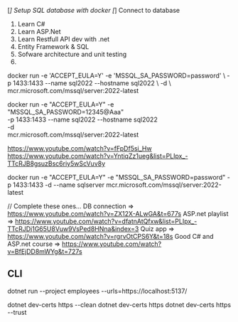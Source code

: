 ﻿[*] Setup SQL database with docker
[*] Connect to database

1. Learn C#
2. Learn ASP.Net
3. Learn Restfull API dev with .net
4. Entity Framework & SQL
5. Sofware architecture and unit testing
6. 


docker run -e 'ACCEPT_EULA=Y' -e 'MSSQL_SA_PASSWORD=password' \ -p 1433:1433 --name sql2022 --hostname sql2022 \ -d \ mcr.microsoft.com/mssql/server:2022-latest

docker run -e "ACCEPT_EULA=Y" -e "MSSQL_SA_PASSWORD=12345@Aaa" \
   -p 1433:1433 --name sql2022 --hostname sql2022 \
   -d \
   mcr.microsoft.com/mssql/server:2022-latest

https://www.youtube.com/watch?v=fFpDf5si_Hw
https://www.youtube.com/watch?v=YntiqZz1ueg&list=PLIpx_-TTcRJB8gsuzBsc6riy5wScVuv8y

docker run -e "ACCEPT_EULA=Y" -e "MSSQL_SA_PASSWORD=password" -p 1433:1433 -d --name sqlserver mcr.microsoft.com/mssql/server:2022-latest


// Complete these ones...
DB connection => https://www.youtube.com/watch?v=ZX12X-ALwGA&t=677s
ASP.net playlist => https://www.youtube.com/watch?v=dfatnAtQfxw&list=PLIpx_-TTcRJDj1G65U8Vuw9VsPed8HNna&index=3
Quiz app => https://www.youtube.com/watch?v=rgrvOtCPS6Y&t=18s
Good C# and ASP.net course => https://www.youtube.com/watch?v=BfEjDD8mWYg&t=727s


## CLI
dotnet run --project  employees --urls=https://localhost:5137/

dotnet dev-certs https --clean
dotnet dev-certs https
dotnet dev-certs https --trust